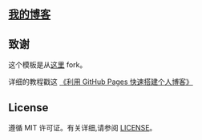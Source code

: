 ## [我的博客](http://CodingWithAlan.github.io)

## 致谢

这个模板是从[这里](https://github.com/qiubaiying/qiubaiying.github.io) fork。 

详细的教程戳这 [《利用 GitHub Pages 快速搭建个人博客》](https://github.com/qiubaiying/qiubaiying.github.io/wiki/%E5%8D%9A%E5%AE%A2%E6%90%AD%E5%BB%BA%E8%AF%A6%E7%BB%86%E6%95%99%E7%A8%8B)

## License

遵循 MIT 许可证。有关详细,请参阅 [LICENSE](https://github.com/qiubaiying/qiubaiying.github.io/blob/master/LICENSE)。

